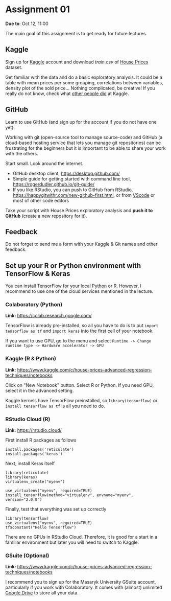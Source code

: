 # Assignment 01

**Due to**: Oct 12, 11:00  

The main goal of this assignment is to get ready for future lectures.

## Kaggle

Sign up for [Kaggle](https://www.kaggle.com/) account and download *train.csv* of [House Prices](https://www.kaggle.com/c/house-prices-advanced-regression-techniques/data) dataset. 

Get familiar with the data and do a basic exploratory analysis. It could be a table with mean prices per some grouping, correlations between variables, density plot of the sold price... Nothing complicated, be creative! If you really do not know, check what [other people did](https://www.kaggle.com/c/house-prices-advanced-regression-techniques/notebooks) at Kaggle.

## GitHub

Learn to use GitHub (and sign up for the account if you do not have one yet). 

Working with git (open-source tool to manage source-code) and GitHub (a cloud-based hosting service that lets you manage git repositories) can be frustrating for the beginners but it is important to be able to share your work with the others.

Start small. Look around the internet. 

* GitHub desktop client, https://desktop.github.com/
* Simple guide for getting started with command line tool, https://rogerdudler.github.io/git-guide/
* If you like RStudio, you can push to GitHub from RStudio, https://happygitwithr.com/new-github-first.html, or from [VScode](https://code.visualstudio.com/docs/editor/github) or most of other code editors

Take your script with House Prices exploratory analysis and **push it to GitHub** (create a new repository for it).

## Feedback

Do not forget to send me a form with your Kaggle & Git names and other feedback.

## Set up your R or Python environment with TensorFlow & Keras

You can install TensorFlow for your local [Python](https://www.tensorflow.org/install) or [R](https://tensorflow.rstudio.com/installation/). However, I recommend to use one of the cloud services mentioned in the lecture.


### Colaboratory (Python)

**Link:** https://colab.research.google.com/

TensorFlow is already pre-installed, so all you have to do is to put `import tensorflow as tf` and `import keras` into the first cell of your notebook.

If you want to use GPU, go to the menu and select `Runtime -> Change runtime type -> Hardware accelerator -> GPU`


### Kaggle (R & Python)

**Link:** https://www.kaggle.com/c/house-prices-advanced-regression-techniques/notebooks

Click on "New Notebook" button. Select R or Python. If you need GPU, select it in the advanced setting.

Kaggle kernels have TensorFlow preinstalled, so `library(tensorflow)` or `install tensorflow as tf` is all you need to do.


### RStudio Cloud (R)

**Link:** https://rstudio.cloud/

First install R packages as follows

```
install.packages('reticulate')
install.packages('keras')
```

Next, install Keras itself 
```
library(reticulate)
library(keras)
virtualenv_create("myenv")

use_virtualenv("myenv", required=TRUE)
install_tensorflow(method="virtualenv", envname="myenv", version="2.0.0")
```
Finally, test that everything was set up correctly 

```
library(tensorflow)
use_virtualenv("myenv", required=TRUE)
tf$constant("Hello Tensorflow")
```

There are no GPUs in RStudio Cloud. Therefore, it is good for a start in a familiar environment but later you will need to switch to Kaggle.

### GSuite (Optional)

**Link:** https://www.kaggle.com/c/house-prices-advanced-regression-techniques/notebooks

I recommend you to sign up for the Masaryk University GSuite account, particularly if you work with Colaboratory. It comes with (almost) unlimited [Google Drive](https://drive.google.com/) to store all your data. 